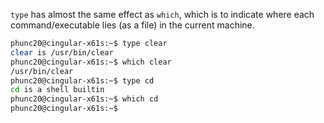 `type` has almost the same effect as `which`, which is to indicate where each command/executable lies (as a file) in the current machine.

```bash
phunc20@cingular-x61s:~$ type clear
clear is /usr/bin/clear
phunc20@cingular-x61s:~$ which clear
/usr/bin/clear
phunc20@cingular-x61s:~$ type cd
cd is a shell builtin
phunc20@cingular-x61s:~$ which cd
phunc20@cingular-x61s:~$
```
